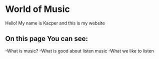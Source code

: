 # World of Music 
Hello! 
My name is Kacper and this is my website 

## On this page You can see:
-What is music? 
-What is good about listen music 
-What we like to listen


